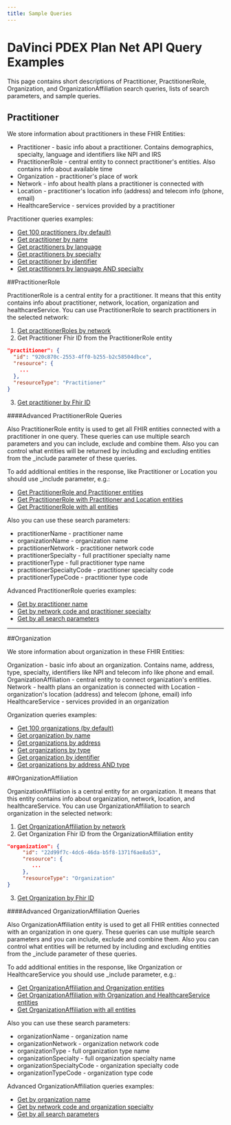 ```yaml
---
title: Sample Queries
---
```


# DaVinci PDEX Plan Net API Query Examples

This page contains short descriptions of Practitioner, PractitionerRole, Organization, and OrganizationAffiliation search queries, lists of search parameters, and sample queries.

## Practitioner

We store information about practitioners in these FHIR Entities:

- Practitioner - basic info about а practitioner. Contains demographics, specialty, language and identifiers like NPI and IRS
- PractitionerRole - central entity to connect practitioner's entities. Also contains info about available time
- Organization - practitioner's place of work
- Network - info about health plans a practitioner is connected with
- Location - practitioner's location info (address) and telecom info (phone, email) 
- HealthcareService - services provided by a practitioner

Practitioner queries examples:

- [Get 100 practitioners (by default)](https://fhir.villagecare.org/Practitioner)
- [Get practitioner by name](https://fhir.villagecare.org/Practitioner?name=GLASSER%20ANN)
- [Get practitioners by language](https://fhir.villagecare.org/Practitioner?communication=es)
- [Get practitioners by specialty](https://fhir.villagecare.org/Practitioner?qualificationName=PHYSICAL%20THERAPY)
- [Get practitioner by identifier](https://fhir.villagecare.org/Practitioner?identifier=1861919391)
- [Get practitioners by language AND specialty](https://fhir.villagecare.org/Practitioner?communication=es&qualificationName=PHYSICAL%20THERAPY)


##PractitionerRole

PractitionerRole is a central entity for a practitioner. It means that this entity contains info about practitioner, network, location, organization and healthcareService. You can use PractitionerRole to search practitioners in the selected network:

1. [Get practitionerRoles by network](https://fhir.villagecare.org/PractitionerRole?practitionerNetwork=MAP)	
2. Get Practitioner Fhir ID from the PractitionerRole entity
```json
"practitioner": {
  "id": "920c870c-2553-4ff0-b255-b2c58504dbce",
  "resource": {
    ...
  },
  "resourceType": "Practitioner"
}
```	
3. [Get practitioner by Fhir ID](https://fhir.villagecare.org/Practitioner?id=b061b7b9-79d6-4cf2-a758-41debb380760)


####Advanced PractitionerRole Queries

Also PractitionerRole entity is used to get all FHIR entities connected with a practitioner in one query. These queries can use multiple search parameters and you can include, exclude and combine them. Also you can control what entities will be returned by including and excluding entities from the _include parameter of these queries.

To add additional entities in the response, like Practitioner or Location you should use _include parameter, e.g.:

- [Get PractitionerRole and Practitioner entities](https://fhir.villagecare.org/PractitionerRole?_include=PractitionerRole:practitioner)	
- [Get PractitionerRole with Practitioner and Location entities](https://fhir.villagecare.org/PractitionerRole?_include=PractitionerRole:practitioner,PractitionerRole:location)		
- [Get PractitionerRole with all entities](https://fhir.villagecare.org/PractitionerRole?_include=PractitionerRole:organization,PractitionerRole:practitioner,PractitionerRole:network,PractitionerRole:location,PractitionerRole:healthcareService)
	
	
Also you can use these search parameters:	

- practitionerName - practitioner name
- organizationName - organization name
- practitionerNetwork - practitioner network code
- practitionerSpecialty - full practitioner specialty name
- practitionerType - full practitioner type name
- practitionerSpecialtyCode - practitioner specialty code
- practitionerTypeCode - practitioner type code

Advanced PractitionerRole queries examples:

- [Get by practitioner name](https://fhir.villagecare.org/PractitionerRole?_include=PractitionerRole:organization,PractitionerRole:practitioner,PractitionerRole:network,PractitionerRole:location,PractitionerRole:healthcareService&practitionerName=SEQUEIRA%20RODRIGO)
- [Get by network code and practitioner specialty](https://fhir.villagecare.org/PractitionerRole?_include=PractitionerRole:organization,PractitionerRole:practitioner,PractitionerRole:network,PractitionerRole:location,PractitionerRole:healthcareService&practitionerNetwork=DSNP&practitionerSpecialty=GENERAL%20SURGERY)
- [Get by all search parameters](https://fhir.villagecare.org/PractitionerRole?_include=PractitionerRole:organization,PractitionerRole:practitioner,PractitionerRole:network,PractitionerRole:location,PractitionerRole:healthcareService&practitionerName=SEQUEIRA%20RODRIGO&organizationName=THE%20MOUNT%20SINAI%20HOSPITAL&practitionerNetwork=DSNP&practitionerSpecialty=GENERAL%20SURGERY&practitionerType=SPECIALISTS&practitionerSpecialtyCode=21001&practitionerTypeCode=SP)
___

##Organization

We store information about organization in these FHIR Entities:

Organization - basic info about an organization. Contains name, address, type, specialty, identifiers like NPI and telecom info like phone and email.
OrganizationAffiliation - central entity to connect organization's entities.
Network - health plans an organization is connected with
Location - organization's location (address) and telecom (phone, email) info 
HealthcareService - services provided in an organization

Organization queries examples:

- [Get 100 organizations (by default)](https://fhir.villagecare.org/Organization)
- [Get organization by name](https://fhir.villagecare.org/Organization?name=NORTH%20CENTRAL%20BRONX%20HOSPITAL)
- [Get organizations by address](https://fhir.villagecare.org/Organization?address=BRONX)
- [Get organizations by type](https://fhir.villagecare.org/Organization?type=HS)	
- [Get organization by identifier](https://fhir.villagecare.org/Organization?identifier=1023024882)
- [Get organizations by address AND type](https://fhir.villagecare.org/Organization?address=BRONX&type=HS)


##OrganizationAffiliation

OrganizationAffiliation is a central entity for an organization. It means that this entity contains info about organization, network, location, and healthcareService. You can use OrganizationAffiliation to search organization in the selected network:

1. [Get OrganizationAffiliation by network](https://fhir.villagecare.org/OrganizationAffiliation?organizationNetwork=MLTC)	
2. Get Organization Fhir ID from the OrganizationAffiliation entity
```json	
"organization": {
     "id": "22d99f7c-4dc6-46da-b5f8-1371f6ae8a53",
     "resource": {
		...
     },
     "resourceType": "Organization"
}
```		
3. [Get Organization by Fhir ID](https://fhir.villagecare.org/Organization?id=22d99f7c-4dc6-46da-b5f8-1371f6ae8a53)

####Advanced OrganizationAffiliation Queries

Also OrganizationAffiliation entity is used to get all FHIR entities connected with an organization in one query. These queries can use multiple search parameters and you can include, exclude and combine them. Also you can control what entities will be returned by including and excluding entities from the _include parameter of these queries.

To add additional entities in the response, like Organization or HealthcareService you should use _include parameter, e.g.:

- [Get OrganizationAffiliation and Organization entities](https://fhir.villagecare.org/OrganizationAffiliation?_include=OrganizationAffiliation:organization)	
- [Get OrganizationAffiliation with Organization and HealthcareService entities](https://fhir.villagecare.org/OrganizationAffiliation?_include=OrganizationAffiliation:organization,OrganizationAffiliation:service)
- [Get OrganizationAffiliation with all entities](https://fhir.villagecare.org/OrganizationAffiliation?_include=OrganizationAffiliation:organization,OrganizationAffiliation:network,OrganizationAffiliation:location,OrganizationAffiliation:service)

Also you can use these search parameters:	
	
- organizationName - organization name
- organizationNetwork - organization network code
- organizationType - full organization type name
- organizationSpecialty - full organization specialty name
- organizationSpecialtyCode - organization specialty code
- organizationTypeCode - organization type code


Advanced OrganizationAffiliation queries examples:

- [Get by organization name](https://fhir.villagecare.org/OrganizationAffiliation?_include=OrganizationAffiliation:organization,OrganizationAffiliation:network,OrganizationAffiliation:location,OrganizationAffiliation:service&organizationName=ALWAYS%20HOME%20CARE%20INC)
- [Get by network code and organization specialty](https://fhir.villagecare.org/OrganizationAffiliation?_include=OrganizationAffiliation:organization,OrganizationAffiliation:network,OrganizationAffiliation:location,OrganizationAffiliation:service&organizationNetwork=MLTC&organizationSpecialty=HOME%20HEALTH%20AIDE)
- [Get by all search parameters](https://fhir.villagecare.org/OrganizationAffiliation?_include=OrganizationAffiliation:organization,OrganizationAffiliation:network,OrganizationAffiliation:location,OrganizationAffiliation:service&organizationName=ALWAYS%20HOME%20CARE%20INC&organizationNetwork=MLTC&organizationType=ANCILLARY&organizationSpecialty=HOME%20HEALTH%20AIDE&organizationTypeCode=AN&organizationSpecialtyCode=66801)